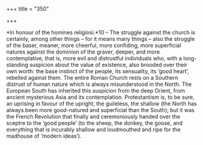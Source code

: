 +++
title = "350"

+++

*In honour of the homines religiosi.*10 – The struggle against the church is certainly, among other things – for it means many things – also the struggle of the baser, meaner, more cheerful, more confiding, more superficial natures against the dominion of the graver, deeper, and more contemplative, that is, more evil and distrustful individuals who, with a long-standing suspicion about the value of existence, also brooded over their own worth: the base instinct of the people, its sensuality, its ‘good heart’, rebelled against them. The entire Roman Church rests on a Southern distrust of human nature which is always misunderstood in the North. The European South has inherited this suspicion from the deep Orient, from ancient mysterious Asia and its contemplation. Protestantism is, to be sure, an uprising in favour of the upright, the guileless, the shallow \(the North has always been more good-natured and superficial than the South\); but it was the French Revolution that finally and ceremoniously handed over the sceptre to the ‘good people’ \(to the sheep, the donkey, the goose, and everything that is incurably shallow and loudmouthed and ripe for the madhouse of ‘modern ideas’\).


